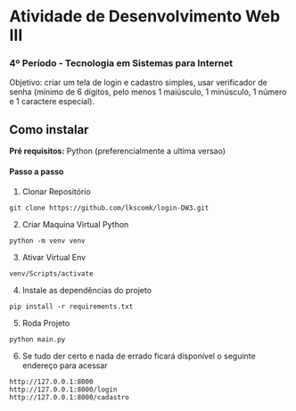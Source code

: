 # Atividade de Desenvolvimento Web III 
### 4º Período - Tecnologia em Sistemas para Internet

Objetivo: criar um tela de login e cadastro simples, usar verificador de senha (mínimo de 6 dígitos, pelo menos 1 maiúsculo, 1 minúsculo, 1 número e 1 caractere especial).

## Como instalar
**Pré requisitos:** Python (preferencialmente a ultima versao)
#### Passo a passo

1. Clonar Repositório
```
git clone https://github.com/lkscomk/login-DW3.git
```
2.  Criar Maquina Virtual Python
```
python -m venv venv
```
3. Ativar Virtual Env
```
venv/Scripts/activate
```
4.  Instale as dependências do projeto
```
pip install -r requirements.txt
```
5. Roda Projeto
```
python main.py
```
6. Se tudo der certo e nada de errado ficará disponível o seguinte endereço para acessar
```
http://127.0.0.1:8000
http://127.0.0.1:8000/login
http://127.0.0.1:8000/cadastro
```
